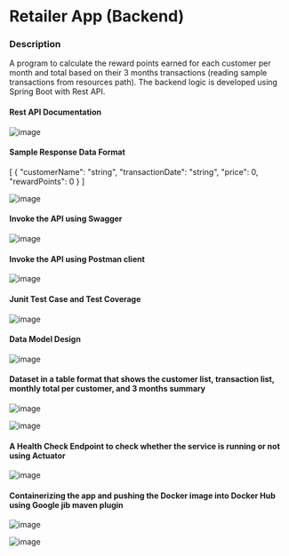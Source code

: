 # Retailer App (Backend)

### Description
A program to calculate the reward points earned for each customer per month and total based on their 3 months transactions (reading sample transactions from resources path). The backend logic is developed using Spring Boot with Rest API.

#### Rest API Documentation
![image](https://user-images.githubusercontent.com/112087209/187037885-d6551c8a-cbef-41d2-a2ec-579ed0e779fd.png)

#### Sample Response Data Format
[
  {
    "customerName": "string",
    "transactionDate": "string",
    "price": 0,
    "rewardPoints": 0
  }
]

![image](https://user-images.githubusercontent.com/112087209/187037920-479f8106-d55e-4541-b44c-870da9f19b48.png)

#### Invoke the API using Swagger
![image](https://user-images.githubusercontent.com/112087209/187190149-728f702f-b62b-4c32-9b6e-e6384a449581.png)

#### Invoke the API using Postman client
![image](https://user-images.githubusercontent.com/112087209/187189786-92e2e41c-c7af-487e-b1e8-ac4c09396c3c.png)

#### Junit Test Case and Test Coverage
![image](https://user-images.githubusercontent.com/112087209/187182347-a58e181b-5cb3-4102-b7ff-aacc2768f0eb.png)

#### Data Model Design
![image](https://user-images.githubusercontent.com/112087209/187181945-b64f4463-1e15-40d2-86ed-b18e4b20c566.png)

#### Dataset in a table format that shows the customer list, transaction list, monthly total per customer, and 3 months summary
![image](https://user-images.githubusercontent.com/112087209/187033458-88bff196-31c3-4627-bbea-c98a42ed607b.png)

![image](https://user-images.githubusercontent.com/112087209/187033519-39fc5a87-7f53-478d-9bb0-1622cd8cc94d.png)

#### A Health Check Endpoint to check whether the service is running or not using Actuator
![image](https://user-images.githubusercontent.com/112087209/187043911-e1d4d989-9114-4d49-b7e6-f1aa3f140f8d.png)

#### Containerizing the app and pushing the Docker image into Docker Hub using Google jib maven plugin
![image](https://user-images.githubusercontent.com/112087209/187180894-49bb88db-0967-435b-80f1-d647b1545655.png)

![image](https://user-images.githubusercontent.com/112087209/187181238-b3dbe887-7064-48e9-80a6-1e0d6774032c.png)
